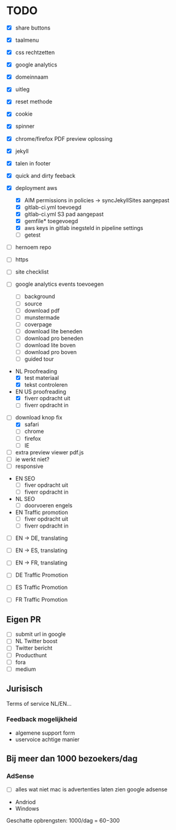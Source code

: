 # TODO
- [x] share buttons
- [x] taalmenu
- [x] css rechtzetten
- [x] google analytics
- [x] domeinnaam
- [x] uitleg
- [x] reset methode
- [x] cookie
- [x] spinner
- [x] chrome/firefox PDF preview oplossing
- [x] jekyll
- [x] talen in footer
- [x] quick and dirty feeback

- [x] deployment aws
  - [x] AIM permissions in policies -> syncJekyllSites aangepast
  - [x] gitlab-ci.yml toevoegd
  - [x] gitlab-ci.yml S3 pad aangepast
  - [x] gemfile* toegevoegd
  - [x] aws keys in gitlab inegsteld in pipeline settings
  - [ ] getest

- [ ] hernoem repo

- [ ] https

- [ ] site checklist

- [ ] google analytics events toevoegen
  - [ ] background
  - [ ] source
  - [ ] download pdf
  - [ ] munstermade
  - [ ] coverpage
  - [ ] download lite beneden
  - [ ] download pro beneden
  - [ ] download lite boven
  - [ ] download pro boven
  - [ ] guided tour

- NL Proofreading
  - [x] test materiaal
  - [x] tekst controleren

- EN US proofreading
  - [x] fiverr opdracht uit
  - [ ] fiverr opdracht in

- [ ] download knop fix
  - [x] safari
  - [ ] chrome
  - [ ] firefox
  - [ ] IE

- [ ] extra preview viewer pdf.js
- [ ] ie werkt niet?
- [ ] responsive

- EN SEO
  - [ ] fiver opdracht uit
  - [ ] fiverr opdracht in

- NL SEO
  - [ ] doorvoeren engels

- EN Traffic promotion
  - [ ] fiver opdracht uit
  - [ ] fiverr opdracht in

- [ ] EN -> DE, translating
- [ ] EN -> ES, translating
- [ ] EN -> FR, translating

- [ ] DE Traffic Promotion
- [ ] ES Traffic Promotion
- [ ] FR Traffic Promotion

## Eigen PR
- [ ] submit url in google
- [ ] NL Twitter boost
- [ ] Twitter bericht
- [ ] Producthunt
- [ ] fora
- [ ] medium

## Jurisisch
Terms of service NL/EN...

### Feedback mogelijkheid
- algemene support form
- uservoice achtige manier

## Bij meer dan 1000 bezoekers/dag
### AdSense
- [ ] alles wat niet mac is advertenties laten zien google adsense

- Andriod
- Windows

Geschatte opbrengsten: 1000/dag = $60-$300
